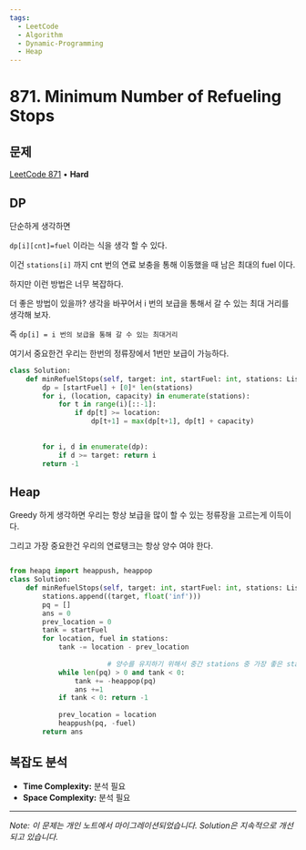 ```yaml
---
tags:
  - LeetCode
  - Algorithm
  - Dynamic-Programming
  - Heap
---
```


# 871. Minimum Number of Refueling Stops

## 문제

[LeetCode 871](https://leetcode.com/problems/minimum-number-of-refueling-stops/) • **Hard**

## DP

단순하게 생각하면

`dp[i][cnt]=fuel` 이라는 식을 생각 할 수 있다.

이건 `stations[i]` 까지 cnt 번의 연료 보충을 통해 이동했을 때 남은 최대의 fuel 이다.

하지만 이런 방법은 너무 복잡하다.

더 좋은 방법이 있을까? 생각을 바꾸어서 i 번의 보급을 통해서 갈 수 있는 최대 거리를 생각해 보자.

즉 `dp[i] = i 번의 보급을 통해 갈 수 있는 최대거리`

여기서 중요한건 우리는 한번의 정류장에서 1번만 보급이 가능하다.

```python
class Solution:
    def minRefuelStops(self, target: int, startFuel: int, stations: List[List[int]]) -> int:
        dp = [startFuel] + [0]* len(stations)
        for i, (location, capacity) in enumerate(stations):
            for t in range(i)[::-1]:
                if dp[t] >= location:
                    dp[t+1] = max(dp[t+1], dp[t] + capacity)
                        
            
        for i, d in enumerate(dp):
            if d >= target: return i
        return -1
```

  

  

## Heap

Greedy 하게 생각하면 우리는 항상 보급을 많이 할 수 있는 정류장을 고르는게 이득이다.

그리고 가장 중요한건 우리의 연료탱크는 항상 양수 여야 한다.

```python

from heapq import heappush, heappop
class Solution:
    def minRefuelStops(self, target: int, startFuel: int, stations: List[List[int]]) -> int:
        stations.append((target, float('inf')))
        pq = []
        ans = 0
        prev_location = 0
        tank = startFuel
        for location, fuel in stations:
            tank -= location - prev_location
                
						# 양수를 유지하기 위해서 중간 stations 중 가장 좋은 station 을 선택한다.
            while len(pq) > 0 and tank < 0:
                tank += -heappop(pq)
                ans +=1
            if tank < 0: return -1
            
            prev_location = location
            heappush(pq, -fuel)
        return ans
```

## 복잡도 분석

- **Time Complexity:** 분석 필요
- **Space Complexity:** 분석 필요


---

*Note: 이 문제는 개인 노트에서 마이그레이션되었습니다. Solution은 지속적으로 개선되고 있습니다.*
